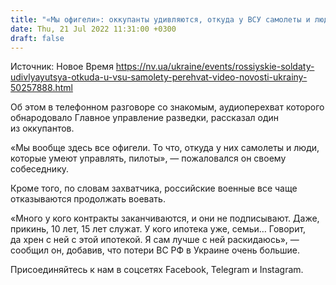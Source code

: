 ```yaml
---
title: "«Мы офигели»: оккупанты удивляются, откуда у ВСУ самолеты и люди, способные ими управлять — перехват"
date: Thu, 21 Jul 2022 11:31:00 +0300
draft: false
---
```

Источник: Новое Время https://nv.ua/ukraine/events/rossiyskie-soldaty-udivlyayutsya-otkuda-u-vsu-samolety-perehvat-video-novosti-ukrainy-50257888.html


Об этом в телефонном разговоре со знакомым, аудиоперехват которого обнародовало Главное управление разведки, рассказал один из оккупантов.

«Мы вообще здесь все офигели. То что, откуда у них самолеты и люди, которые умеют управлять, пилоты», — пожаловался он своему собеседнику.

Кроме того, по словам захватчика, российские военные все чаще отказываются продолжать воевать.

«Много у кого контракты заканчиваются, и они не подписывают. Даже, прикинь, 10 лет, 15 лет служат. У кого ипотека уже, семьи… Говорит, да хрен с ней с этой ипотекой. Я сам лучше с ней раскидаюсь», — сообщил он, добавив, что потери ВС РФ в Украине очень большие.

Присоединяйтесь к нам в соцсетях Facebook, Telegram и Instagram.
